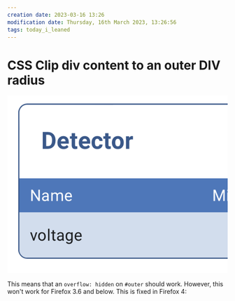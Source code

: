 ```yaml
---
creation date: 2023-03-16 13:26
modification date: Thursday, 16th March 2023, 13:26:56
tags: today_i_leaned
---
```


# CSS Clip div content to an outer DIV radius

![Pasted image 20230316132816](attachments/Pasted%20image%2020230316132816.png)

This means that an `overflow: hidden` on `#outer` should work. However, this won't work for Firefox 3.6 and below. This is fixed in Firefox 4: